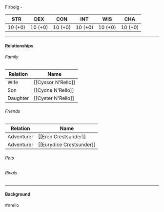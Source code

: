 Firbolg - <class>

STR | DEX | CON | INT | WIS | CHA
---- | ---- | ---- | ---- | ---- | ----  
10 (+0) | 10 (+0) | 10 (+0) | 10 (+0) | 10 (+0) | 10 (+0) | 

---

#### Relationships
###### Family
	
Relation | Name
------------ | ------------
Wife | [[Cyssor N'Rello]]
Son | [[Cydne N'Rello]]
Daughter | [[Cyster N'Rello]]

###### Friends
Relation | Name
------------ | ------------
Adventurer | [[Eren Crestsunder]]
Adventurer | [[Eurydice Crestsunder]]

###### Pets

###### Rivals

---

#### Background
<Description>

#nrello